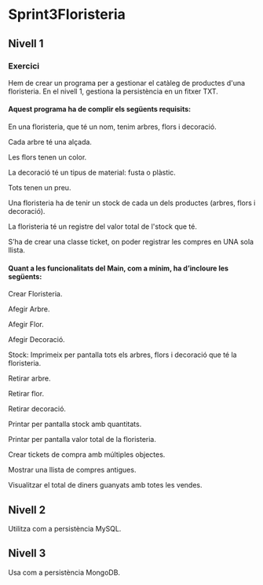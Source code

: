 # Sprint3Floristeria

## Nivell 1

### Exercici

Hem de crear un programa per a gestionar el catàleg de productes d'una floristeria. En el nivell 1, gestiona la persistència en un fitxer TXT.

#### Aquest programa ha de complir els següents  requisits:  
     
   En una floristeria, que té un nom, tenim arbres, flors i decoració.
     
   Cada arbre té una alçada. 
     
   Les flors tenen un color. 
     
   La decoració té un tipus de material: fusta o plàstic. 
     
   Tots tenen un preu.
     
   Una floristeria ha de tenir un stock de cada un dels productes (arbres, flors i decoració).
     
   La floristeria té un registre del valor total de l'stock que té.
     
   S’ha de crear una classe ticket, on poder registrar les compres en UNA sola llista.

#### Quant a les funcionalitats del Main, com a mínim, ha d’incloure les següents:

  Crear Floristeria.
     
  Afegir Arbre.
     
  Afegir Flor.
     
  Afegir Decoració.
     
  Stock: Imprimeix per pantalla tots els arbres, flors i decoració que té la floristeria.
     
  Retirar arbre.
     
  Retirar flor.
     
  Retirar decoració.
     
  Printar per pantalla stock amb quantitats.
     
  Printar per pantalla valor total de la floristeria.
     
  Crear tickets de compra amb múltiples objectes.
     
  Mostrar una llista de compres antigues.
     
  Visualitzar el total de diners guanyats amb totes les vendes.

## Nivell 2

Utilitza com a persistència MySQL.

## Nivell 3

Usa com a persistència MongoDB.
 
